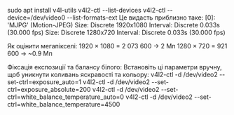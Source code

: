 sudo apt install v4l-utils
v4l2-ctl --list-devices
v4l2-ctl --device=/dev/video0 --list-formats-ext
Це видасть приблизно таке:
[0]: 'MJPG' (Motion-JPEG)
    Size: Discrete 1920x1080
        Interval: Discrete 0.033s (30.000 fps)
    Size: Discrete 1280x720
        Interval: Discrete 0.033s (30.000 fps)

Як оцінити мегапікселі:
1920 × 1080 = 2 073 600 → 2 Мп
1280 × 720 = 921 600 → ~0.9 Мп

Фіксація експозиції та балансу білого: Встановіть ці параметри вручну, щоб уникнути коливань яскравості та кольору:​
v4l2-ctl -d /dev/video2 --set-ctrl=exposure_auto=1
v4l2-ctl -d /dev/video2 --set-ctrl=exposure_absolute=200
v4l2-ctl -d /dev/video2 --set-ctrl=white_balance_temperature_auto=0
v4l2-ctl -d /dev/video2 --set-ctrl=white_balance_temperature=4500